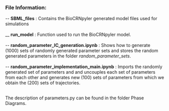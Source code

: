 ### File Information: 

-- __SBML_files__ : Contains the BioCRNpyler generated model files used for simulations <br> <br>
__ __run_model__ : Function used to run the BioCRNpyler model. <br> <br>
-- __random_parameter_IC_generation.ipynb__ : Shows how to generate (1000) sets of randomly generated parameter sets and stores the random generated parameters in the folder _random_parameter_sets_. <br> <br>
-- __random_parameter_implementation_main.ipynb__ : Imports the randomly generated set of parameters and and uncouples each set of parameters from each other and generates new (100) sets of parameters from which we obtain the (200) sets of trajectories. <br> <br>

The description of parameters.py can be found in the folder Phase Diagrams. <br> <br>
